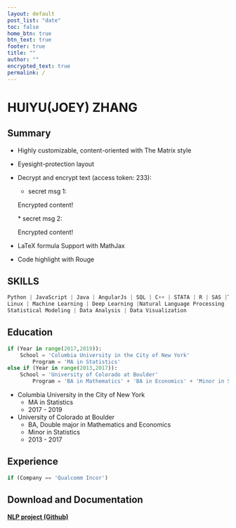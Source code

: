 ```yaml
---
layout: default
post_list: "date"
toc: false
home_btn: true
btn_text: true
footer: true
title: ""
author: ""
encrypted_text: true
permalink: /
---
```


# HUIYU(JOEY) ZHANG

##  Summary
* Highly customizable, content-oriented with The Matrix style
* Eyesight-protection layout
* Decrypt and encrypt text (access token: 233): 
  * secret msg 1: 
  <p class="encrypted" id="/MZAf/PKx9jpw8/Jnp7XQQFki2ibGnArZP46W+keVThXquhWwFROEFnbY8eC57Tw==">Encrypted content!</p>
  * secret msg 2: 
  <p class="encrypted" id="G7D+0370pNmixIP1j7teCg1jtm9XCdOWYFH61lcM0LYWlT0hB3rS9raIs=">Encrypted content!</p>
* LaTeX formula Support with MathJax

* Code highlight with Rouge

## SKILLS
```python
Python | JavaScript | Java | AngularJs | SQL | C++ | STATA | R | SAS |Tableau |
Linux | Machine Learning | Deep Learning |Natural Language Processing |
Statistical Modeling | Data Analysis | Data Visualization
```
## Education
```python
if (Year in range(2017,2019)):
	School = 'Columbia University in the City of New York'
    	Program = 'MA in Statistics'
else if (Year in range(2013,2017)):
	School = 'University of Colorado at Boulder'
    	Program = 'BA in Mathematics' + 'BA in Economics' + 'Minor in Statistics'
```
* Columbia University in the City of New York
	* MA in Statistics
	* 2017 - 2019
* University of Colorado at Boulder
	* BA, Double major in Mathematics and Economics
	* Minor in Statistics
	* 2013 - 2017

## Experience
```python
if (Company == 'Qualcomm Incor')
```

## Download and Documentation

[**NLP project (Github)**](https://github.com/Jooooooooooey/NLP-Classification)

